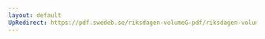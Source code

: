 ```yaml
---
layout: default
UpRedirect: https://pdf.swedeb.se/riksdagen-volumeG-pdf/riksdagen-volumeG-pdf/data/198081/reg_198081__reg_01/reg_198081__reg_01_0265.pdf
---
```


